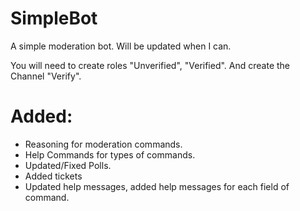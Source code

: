 # SimpleBot
A simple moderation bot. Will be updated when I can.

You will need to create roles "Unverified", "Verified". And create the Channel "Verify".

# Added:
- Reasoning for moderation commands.
- Help Commands for types of commands.
- Updated/Fixed Polls.
- Added tickets
- Updated help messages, added help messages for each field of command.
